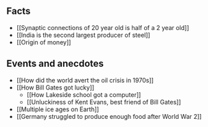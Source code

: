 ## Facts
- [[Synaptic connections of 20 year old is half of a 2 year old]]
- [[India is the second largest producer of steel]]
- [[Origin of money]]

## Events and anecdotes
- [[How did the world avert the oil crisis in 1970s]]
- [[How Bill Gates got lucky]]
	- [[How Lakeside school got a computer]]
	- [[Unluckiness of Kent Evans, best friend of Bill Gates]]
- [[Multiple ice ages on Earth]]
- [[Germany struggled to produce enough food after World War 2]]